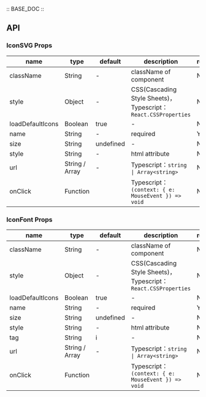 :: BASE_DOC ::

## API

### IconSVG Props

name | type | default | description | required
-- | -- | -- | -- | --
className | String | - | className of component | N
style | Object | - | CSS(Cascading Style Sheets)，Typescript：`React.CSSProperties` | N
loadDefaultIcons | Boolean | true | \- | N
name | String | - | required | Y
size | String | undefined | \- | N
style | String | - | html attribute | N
url | String / Array | - | Typescript：`string \| Array<string>` | N
onClick | Function |  | Typescript：`(context: { e: MouseEvent }) => void`<br/> | N


### IconFont Props

name | type | default | description | required
-- | -- | -- | -- | --
className | String | - | className of component | N
style | Object | - | CSS(Cascading Style Sheets)，Typescript：`React.CSSProperties` | N
loadDefaultIcons | Boolean | true | \- | N
name | String | - | required | Y
size | String | undefined | \- | N
style | String | - | html attribute | N
tag | String | i | \- | N
url | String / Array | - | Typescript：`string \| Array<string>` | N
onClick | Function |  | Typescript：`(context: { e: MouseEvent }) => void`<br/> | N
